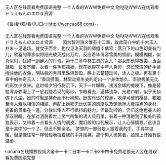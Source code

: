 无人区在线观看免费国语完整
一个人看的WWW免费中文
哒哒哒WWW在线观看
ドラえもんのエロま资源


《最/新/观/看/入/口👉http://wencao66.com》--

无人区在线观看免费国语完整
一个人看的WWW免费中文
哒哒哒WWW在线观看
ドラえもんのエロま资源
　　因为暂时演义惟有十二章，故此简介中的十大玉人并未十足退场。就女子而言，也仅见洛天羽的师姐毕倩容：落日下的山色幻美有门儿，欣喜的潭水似将阳光破灭成亿万片，反应着毕倩容雪美的娇颜，模模糊糊，似真似幻，犹如一副醉人的丹青。第十二章中林生员的女儿：那女郎长得极美，玉面凝脂，长发齐腰，衣着一件毛布襦裾。现在她蹲在中年人身旁，悠长皎洁的纤手紧拽住他的衣角，明钻般的秀目里珠泪盈盈，瞧上去楚楚动听，诱人之极。再有第十章中的神奇玉人：“香风劈面，林里动摇生姿的走出一个身体悠久、面貌秀美无比的彩衣少女来。这时候夕阳行将沉下，天下一片矇眬，浅浅余辉的掩映下，像是替她浑身弥漫上了一层若隐若现的彩纱，乍眼看去，遍体流华，光艳四射，似乎天仙偶下凡尘。她的时髦是神奇而不行猜想。挺拔玲珑的琼鼻，吹弹可破的樱唇，艳媚至令人难以相信的相貌，再配上她那无比优美的风度以及饱满迷人极端点的身材，完备的贯串在一道，分散出使人不行抵挡的魅力。但最动听的，仍旧这绝色美人的那双眼睛。在那对洒脱着世上灵气所集的诱人凤目里，有着一种清艳到了极处的孤独表示，又带着一点看头人情的调皮，魔幻般的瓜代展示，让人心醉情移。”这该当是十美中的一个了，但还不知全名。
梦想的一部分是人握着我的手，手异常温暖，但是像往常一样轻轻地拉着我的手并摇晃。那个男人微笑着，脸颊上开始有些温柔。





nanana在线播放视频大全卡一卡二日本一卡二卡3卡四卡免费老狼无人区在线观看免费国语完整

